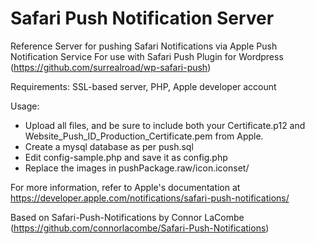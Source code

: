 Safari Push Notification Server
===============================

Reference Server for pushing Safari Notifications via Apple Push Notification Service
For use with Safari Push Plugin for Wordpress (https://github.com/surrealroad/wp-safari-push)

Requirements:
SSL-based server, PHP, Apple developer account

Usage:
 - Upload all files, and be sure to include both your Certificate.p12 and Website_Push_ID_Production_Certificate.pem from Apple.
 - Create a mysql database as per push.sql
 - Edit config-sample.php and save it as config.php
 - Replace the images in pushPackage.raw/icon.iconset/

For more information, refer to Apple's documentation at https://developer.apple.com/notifications/safari-push-notifications/

Based on Safari-Push-Notifications by Connor LaCombe (https://github.com/connorlacombe/Safari-Push-Notifications)